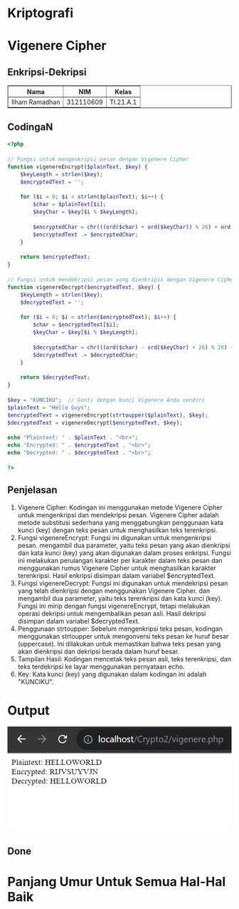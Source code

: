 # Kriptografi
# Vigenere Cipher
## Enkripsi-Dekripsi
<body>
    <table border="1">
        <tr>
            <th> Nama</th>
            <th>NIM</th>
            <th>Kelas</th>
        </tr>
        <tr>
            <td>Ilham Ramadhan</td>
            <td>312110609</td>
            <td>TI.21.A.1</td>
        </tr>
    </table>
</body>

## CodingaN

```php
<?php

// Fungsi untuk mengenkripsi pesan dengan Vigenere Cipher
function vigenereEncrypt($plainText, $key) {
    $keyLength = strlen($key);
    $encryptedText = '';

    for ($i = 0; $i < strlen($plainText); $i++) {
        $char = $plainText[$i];
        $keyChar = $key[$i % $keyLength];

        $encryptedChar = chr(((ord($char) + ord($keyChar)) % 26) + ord('A'));
        $encryptedText .= $encryptedChar;
    }

    return $encryptedText;
}

// Fungsi untuk mendekripsi pesan yang dienkripsi dengan Vigenere Cipher
function vigenereDecrypt($encryptedText, $key) {
    $keyLength = strlen($key);
    $decryptedText = '';

    for ($i = 0; $i < strlen($encryptedText); $i++) {
        $char = $encryptedText[$i];
        $keyChar = $key[$i % $keyLength];

        $decryptedChar = chr(((ord($char) - ord($keyChar) + 26) % 26) + ord('A'));
        $decryptedText .= $decryptedChar;
    }

    return $decryptedText;
}

$key = "KUNCIKU";  // Ganti dengan kunci Vigenere Anda sendiri
$plainText = "Hello Guys";
$encryptedText = vigenereEncrypt(strtoupper($plainText), $key);
$decryptedText = vigenereDecrypt($encryptedText, $key);

echo "Plaintext: " . $plainText . "<br>";
echo "Encrypted: " . $encryptedText . "<br>";
echo "Decrypted: " . $decryptedText . "<br>";

?>

```

## Penjelasan

1. Vigenere Cipher: Kodingan ini menggunakan metode Vigenere Cipher untuk mengenkripsi
dan mendekripsi pesan. Vigenere Cipher adalah metode substitusi sederhana yang
menggabungkan penggunaan kata kunci (key) dengan teks pesan untuk menghasilkan teks
terenkripsi.
2. Fungsi vigenereEncrypt: Fungsi ini digunakan untuk mengenkripsi pesan. mengambil dua
parameter, yaitu teks pesan yang akan dienkripsi dan kata kunci (key) yang akan digunakan
dalam proses enkripsi. Fungsi ini melakukan perulangan karakter per karakter dalam teks
pesan dan menggunakan rumus Vigenere Cipher untuk menghasilkan karakter terenkripsi.
Hasil enkripsi disimpan dalam variabel $encryptedText.
3. Fungsi vigenereDecrypt: Fungsi ini digunakan untuk mendekripsi pesan yang telah
dienkripsi dengan menggunakan Vigenere Cipher. dan mengambil dua parameter, yaitu teks
terenkripsi dan kata kunci (key). Fungsi ini mirip dengan fungsi vigenereEncrypt, tetapi
melakukan operasi dekripsi untuk mengembalikan pesan asli. Hasil dekripsi disimpan dalam
variabel $decryptedText.
4. Penggunaan strtoupper: Sebelum mengenkripsi teks pesan, kodingan menggunakan
strtoupper untuk mengonversi teks pesan ke huruf besar (uppercase). Ini dilakukan untuk
memastikan bahwa teks pesan yang akan dienkripsi dan dekripsi berada dalam huruf besar.
5. Tampilan Hasil: Kodingan mencetak teks pesan asli, teks terenkripsi, dan teks terdekripsi ke
layar menggunakan pernyataan echo.
6. Key: Kata kunci (key) yang digunakan dalam kodingan ini adalah "KUNCIKU".


# Output
![Tampilan](img/ss1.png)

## Done

# Panjang Umur Untuk Semua Hal-Hal Baik
